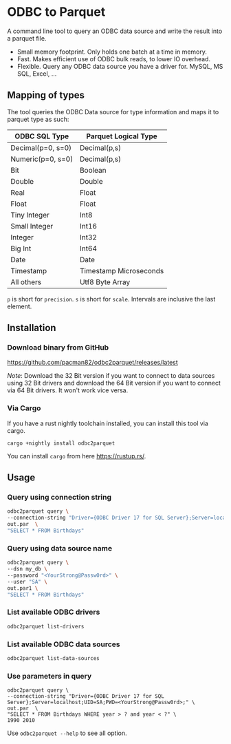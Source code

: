 # ODBC to Parquet

A command line tool to query an ODBC data source and write the result into a parquet file.

* Small memory footprint. Only holds one batch at a time in memory.
* Fast. Makes efficient use of ODBC bulk reads, to lower IO overhead.
* Flexible. Query any ODBC data source you have a driver for. MySQL, MS SQL, Excel, ...

## Mapping of types

The tool queries the ODBC Data source for type information and maps it to parquet type as such:

| ODBC SQL Type         | Parquet Logical Type   |
|-----------------------|------------------------|
| Decimal(p=0, s=0) | Decimal(p,s)           |
| Numeric(p=0, s=0) | Decimal(p,s)           |
| Bit                   | Boolean                |
| Double                | Double                 |
| Real                  | Float                  |
| Float                 | Float                  |
| Tiny Integer          | Int8                   |
| Small Integer         | Int16                  |
| Integer               | Int32                  |
| Big Int               | Int64                  |
| Date                  | Date                   |
| Timestamp             | Timestamp Microseconds |
| All others            | Utf8 Byte Array        |

`p` is short for `precision`. `s` is short for `scale`. Intervals are inclusive the last element.
## Installation

### Download binary from GitHub

<https://github.com/pacman82/odbc2parquet/releases/latest>

*Note*: Download the 32 Bit version if you want to connect to data sources using 32 Bit drivers and download the 64 Bit version if you want to connect via 64 Bit drivers. It won't work vice versa.

### Via Cargo

If you have a rust nightly toolchain installed, you can install this tool via cargo.

```shell script
cargo +nightly install odbc2parquet
```

You can install `cargo` from here <https://rustup.rs/>.

## Usage

### Query using connection string

```bash
odbc2parquet query \
--connection-string "Driver={ODBC Driver 17 for SQL Server};Server=localhost;UID=SA;PWD=<YourStrong@Passw0rd>;" \
out.par  \
"SELECT * FROM Birthdays"
```

### Query using data source name

```bash
odbc2parquet query \
--dsn my_db \
--password "<YourStrong@Passw0rd>" \
--user "SA" \
out.par1 \
"SELECT * FROM Birthdays"
```

### List available ODBC drivers

```bash
odbc2parquet list-drivers
```

### List available ODBC data sources

```bash
odbc2parquet list-data-sources
```

### Use parameters in query

```shell
odbc2parquet query \
--connection-string "Driver={ODBC Driver 17 for SQL Server};Server=localhost;UID=SA;PWD=<YourStrong@Passw0rd>;" \
out.par  \
"SELECT * FROM Birthdays WHERE year > ? and year < ?" \
1990 2010
```

Use `odbc2parquet --help` to see all option.
